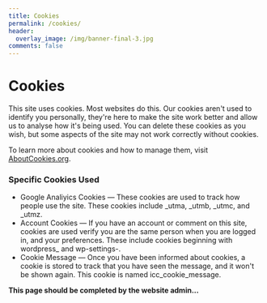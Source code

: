 ```yaml
---
title: Cookies
permalink: /cookies/
header:
  overlay_image: /img/banner-final-3.jpg
comments: false
---
```

# Cookies

This site uses cookies. Most websites do this. Our cookies aren't used to identify you personally, they're here to make the site work better and allow us to analyse how it's being used. You can delete these cookies as you wish, but some aspects of the site may not work correctly without cookies.

To learn more about cookies and how to manage them, visit [AboutCookies.org](http://aboutcookies.org).

### Specific Cookies Used

- Google Analiyics Cookies &mdash; These cookies are used to track how people use the site. These cookies include _utma, _utmb, _utmc, and _utmz.  
- Account Cookies &mdash; If you have an account or comment on this site, cookies are used verify you are the same person when you are logged in, and your preferences. These include cookies beginning with wordpress_ and wp-settings-.  
- Cookie Message &mdash; Once you have been informed about cookies, a cookie is stored to track that you have seen the message, and it won't be shown again. This cookie is named icc_cookie_message.

**This page should be completed by the website admin...**
<br>
<br>
<br>

